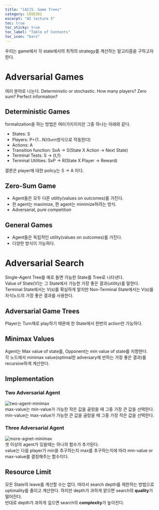 ```yaml
---
title: "[AI]5. Game Trees"
category: COSE361
excerpt: "AI lecture 5"
toc: true
toc_sticky: true
toc_label: "Table of Contents"
toc_icon: "bars"
---
```

우리는 game에서 각 state에서의 최적의 strategy를 계산하는 알고리즘을 구하고자 한다.
# Adversarial Games
여러 분야로 나눈다. Deterministic or stochastic. How many players? Zero sum? Perfect information?
## Deterministic Games
formalization을 하는 방법은 여러가지이지만 그중 하나는 아래와 같다.  
- States: S
- Players: P={1...N}(turn방식으로 작동한다)
- Actions: A
- Transition function: SxA $\rightarrow$ S(State X Action $\rightarrow$ Next State)
- Terminal Tests: S $\rightarrow$ {t,f}
- Terminal Utilities: SxP $\rightarrow$ R(State X Player $\rightarrow$ Reward)  

결론은 player에 대한 policy는 S $\rightarrow$ A 이다.  

## Zero-Sum Game
- Agent들은 모두 다른 utility(values on outcomes)를 가진다.
- 한 agent는 maximize, 한 agent는 minimize하려는 방식.
- Adversarial, pure competition

## General Games
- Agent들은 독립적인 utility(values on outcomes)를 가진다.
- 다양한 방식이 가능하다.

# Adversarial Search
Single-Agent Tree를 예로 들면 가능한 State를 Tree로 나타낸다.  
Value of State(V)는 그 State에서 가능한 가장 좋은 결과(utility)를 말한다.  
Terminal State에서는 V(s)를 확실하게 알지만 Non-Terminal State에서는 V(s)를 자식노드의 가장 좋은 결과를 사용한다. 
## Adversarial Game Trees
Player는 Turn제로 play하기 때문에 한 State에서 한번의 action만 가능하다.
## Minimax Values
Agent는 Max value of state를, Opponent는 min value of state를 지향한다.  
각 노드에서 minimax value(optimal한 adversary에 반하는 가장 좋은 결과)를 recursive하게 계산한다.

## Implementation
### Two Adversarial Agent
![two-agent-minimax](https://user-images.githubusercontent.com/45323902/161540441-b7a70dcc-c88a-4192-8194-186f243a0cef.png)  
max-value는 min-value가 가능한 작은 값을 골랐을 때 그중 가장 큰 값을 선택한다.  
min-value는 max-value가 가능한 큰 값을 골랐을 때 그중 가장 작은 값을 선택한다.  
### Three Adversarial Agent
![more-agnet-minimax](https://user-images.githubusercontent.com/45323902/161540488-f0e7d6db-b803-468d-98a3-e1e4a3c45fa5.png)  
셋 이상의 agent가 있을때는 하나의 함수가 추가된다.   
value는 다음 player가 min을 추구하는지 max를 추구하는지에 따라 min-value or max-value를 결정해주는 함수이다.
## Resource Limit
모든 State의 leave를 계산할 수는 없다. 따라서 search depth를 제한하는 방법으로 optimality를 줄이고 계산한다. 하지만 depth가 과하게 얕으면 search의 **quality**가 떨어진다.  
반대로 depth가 과하게 깊으면 search의 **complexity**가 높아진다.

